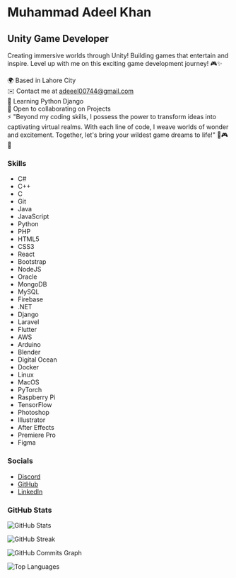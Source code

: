# Muhammad Adeel Khan

## Unity Game Developer

Creating immersive worlds through Unity! Building games that entertain and inspire. Level up with me on this exciting game development journey! 🎮✨

🌍  Based in Lahore City  
✉️  Contact me at [adeeel00744@gmail.com](mailto:adeeel00744@gmail.com)  
🧠  Learning Python Django  
🤝  Open to collaborating on Projects  
⚡  "Beyond my coding skills, I possess the power to transform ideas into captivating virtual realms. With each line of code, I weave worlds of wonder and excitement. Together, let's bring your wildest game dreams to life!" 🚀🎮✨

### Skills

- C#
- C++
- C
- Git
- Java
- JavaScript
- Python
- PHP
- HTML5
- CSS3
- React
- Bootstrap
- NodeJS
- Oracle
- MongoDB
- MySQL
- Firebase
- .NET
- Django
- Laravel
- Flutter
- AWS
- Arduino
- Blender
- Digital Ocean
- Docker
- Linux
- MacOS
- PyTorch
- Raspberry Pi
- TensorFlow
- Photoshop
- Illustrator
- After Effects
- Premiere Pro
- Figma

### Socials

- [Discord](https://discord.com/users/Balongi)
- [GitHub](https://www.github.com/Balongi393)
- [LinkedIn](https://www.linkedin.com/in/muhammad-adeel-khan-9a8537180/)

### GitHub Stats

![GitHub Stats](https://github-readme-stats.vercel.app/api?username=Balongi393&show_icons=true&hide=&count_private=true&title_color=0891b2&text_color=ffffff&icon_color=0891b2&bg_color=1c1917&hide_border=true&show_icons=true)

![GitHub Streak](https://github-readme-streak-stats.herokuapp.com/?user=Balongi393&stroke=ffffff&background=1c1917&ring=0891b2&fire=0891b2&currStreakNum=ffffff&currStreakLabel=0891b2&sideNums=ffffff&sideLabels=ffffff&dates=ffffff&hide_border=true)

![GitHub Commits Graph](https://github-readme-activity-graph.cyclic.app/graph?username=Balongi393&bg_color=1c1917&color=ffffff&line=0891b2&point=ffffff&area_color=1c1917&area=true&hide_border=true&custom_title=GitHub%20Commits%20Graph)

![Top Languages](https://github-readme-stats.vercel.app/api/top-langs/?username=Balongi393&langs_count=10&title_color=0891b2&text_color=ffffff&icon_color=0891b2&bg_color=1c1917&hide_border=true&locale=en&custom_title=Top%20%Languages)
